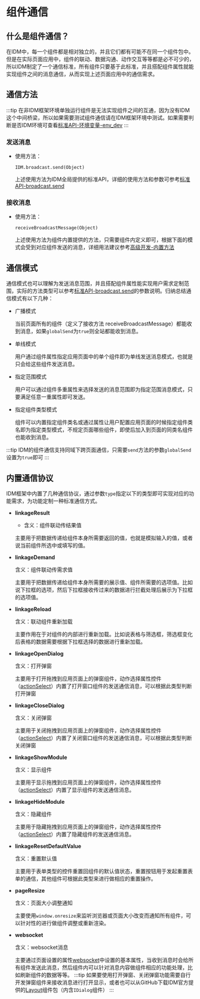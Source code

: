 # 组件通信
## 什么是组件通信？
在IDM中，每一个组件都是相对独立的，并且它们都有可能不在同一个组件包中。但是在实际页面应用中，组件的联动、数据沟通、动作交互等等都是必不可少的，所以IDM制定了一个通信标准，所有组件只要基于此标准，并且搭配组件属性就能实现组件之间的消息通信，从而实现上述页面应用中的通信需求。

## 通信方法
  :::tip
  在非IDM框架环境单独运行组件是无法实现组件之间的互通，因为没有IDM这个中间桥梁，所以如果需要测试组件通信请在IDM框架环境中测试。如果需要判断是否IDM环境可查看[标准API-环境变量-env_dev](../coreapi/variables.md#env-dev)
  :::
### 发送消息
- 使用方法：

  `IDM.broadcast.send(Object)`

  上述使用方法为IDM全局提供的标准API，详细的使用方法和参数可参考[标准API-broadcast.send](../coreapi/api.md#send)

### 接收消息
- 使用方法：

  `receiveBroadcastMessage(Object)`

  上述使用方法为组件内置提供的方法，只需要组件内定义即可，根据下面的模式会受到对应组件发送的消息，详细用法建议参考[高级开发-内置方法](./builtin.md#receivebroadcastmessage)
## 通信模式
通信模式也可以理解为发送消息范围，并且搭配组件属性能实现用户需求定制范围，实际的方法类型可以参考[标准API-broadcast.send](../coreapi/api.md#send)的参数说明。归纳总结通信模式有以下几种：

- 广播模式

  当前页面所有的组件（定义了接收方法 receiveBroadcastMessage）都能收到消息，如果`globalSend`为`true`则全站都能收到消息。
- 单线模式

  用户通过组件属性指定应用页面中的单个组件即为单线发送消息模式，也就是只会给这些组件发送消息。
- 指定范围模式
  
  用户可以通过组件多重属性来选择发送的消息范围即为指定范围消息模式，只要满足任意一重属性即可发送。
- 指定组件类型模式

  组件可以内置指定组件类名或通过属性让用户配置应用页面的时候指定组件类名即为指定类型模式，不规定页面哪些组件，即使后加入到页面的同类名组件也能收到消息。
  
:::tip
IDM的组件通信支持同域下跨页面通信，只需要`send`方法的参数`globalSend`设置为`true`即可
:::
## 内置通信协议
IDM框架中内置了几种通信协议，通过参数`type`指定以下的类型即可实现对应的功能需求，为功能定制一种标准通信方式。
- **linkageResult**

  - 含义：组件联动传结果值

  主要用于把数据传递给组件本身所需要返回的值，也就是模拟输入的值，或者说当前组件所选中或填写的值。
- **linkageDemand**

  含义：组件联动传需求值

  主要用于把数据传递给组件本身所需要的展示值、组件所需要的选项值。比如说下拉框的选项，然后下拉框接收传过来的数据进行拦截处理后展示为下拉框的选项值。
- **linkageReload**

  含义：联动组件重新加载

  主要作用在于对组件的内部进行重新加载。比如说表格与筛选框，筛选框变化后表格的数据需要根据下拉框选择的数据进行重新加载。
- **linkageOpenDialog**

  含义：打开弹窗

  主要用于打开拖拽到应用页面上的弹窗组件，动作选择属性控件（[actionSelect](./attributes.md#actionselect)）内置了打开窗口组件的发送通信消息，可以根据此类型判断打开弹窗
- **linkageCloseDialog**

  含义：关闭弹窗

  主要用于关闭拖拽到应用页面上的弹窗组件，动作选择属性控件（[actionSelect](./attributes.md#actionselect)）内置了关闭窗口组件的发送通信消息，可以根据此类型判断关闭弹窗
- **linkageShowModule**

  含义：显示组件

  主要用于显示拖拽到应用页面上的弹窗组件，动作选择属性控件（[actionSelect](./attributes.md#actionselect)）内置了显示组件的发送通信消息。
- **linkageHideModule**

  含义：隐藏组件

  主要用于隐藏拖拽到应用页面上的弹窗组件，动作选择属性控件（[actionSelect](./attributes.md#actionselect)）内置了隐藏组件的发送通信消息。
- **linkageResetDefaultValue**

  含义：重置默认值

  主要用于表单类型的控件重置回组件的默认值状态，重置按钮用于发起重置表单的通信，其他组件可根据此类型来进行做相应的重置操作。

- **pageResize**

  含义：页面大小调整通知
  
  主要使用`window.onresize`来监听浏览器或页面大小改变而通知所有组件，可以针对性的进行做组件调整或重新渲染。

- **websocket**

  含义：websocket消息
  
  主要通过页面设置的属性[websocket](../guide/developtool.md#websocket)中设置的基本属性，当收到消息时会给所有组件发送此消息，然后组件内可以针对消息内容做组件相应的功能处理，比如刷新组件的数据等等。
:::tip
如果要使用打开弹窗、关闭弹窗功能需要自行开发弹窗组件来接收消息进行打开显示，或者也可以从GitHub下载IDM官方提供的[Layout](https://github.com/yunit-code/layout)组件包（内含`IDialog`组件）
:::